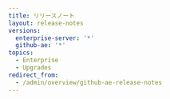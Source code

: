 ```yaml
---
title: リリースノート
layout: release-notes
versions:
  enterprise-server: '*'
  github-ae: '*'
topics:
  - Enterprise
  - Upgrades
redirect_from:
  - /admin/overview/github-ae-release-notes
---
```



